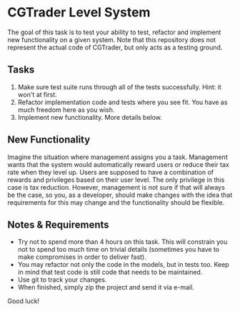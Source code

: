 # CGTrader Level System

The goal of this task is to test your ability to test, refactor and implement new functionality on a given system. Note
that this repository does not represent the actual code of CGTrader, but only acts as a testing ground.

## Tasks

1. Make sure test suite runs through all of the tests successfully. Hint: it won't at first.
2. Refactor implementation code and tests where you see fit. You have as much freedom here as you wish.
3. Implement new functionality. More details below.

## New Functionality

Imagine the situation where management assigns you a task. Management wants that the system would automatically reward
users or reduce their tax rate when they level up. Users are supposed to have a combination of rewards and privileges
based on their user level. The only privilege in this case is tax reduction. However, management is not sure if that
will always be the case, so you, as a developer, should make changes with the idea that requirements for this may change
and the functionality should be flexible.

## Notes & Requirements

* Try not to spend more than 4 hours on this task. This will constrain you not to spend too much time on trivial
details (sometimes you have to make compromises in order to deliver fast).
* You may refactor not only the code in the models, but in tests too. Keep in mind that test code is still code that
needs to be maintained.
* Use git to track your changes.
* When finished, simply zip the project and send it via e-mail.

Good luck!